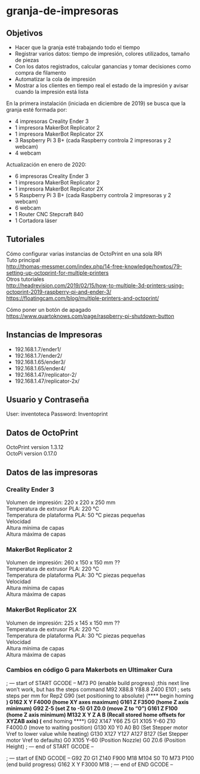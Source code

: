 # granja-de-impresoras

## Objetivos
+ Hacer que la granja esté trabajando todo el tiempo
+ Registrar varios datos: tiempo de impresión, colores utilizados, tamaño de piezas
+ Con los datos registrados, calcular ganancias y tomar decisiones como compra de filamento
+ Automatizar la cola de impresión
+ Mostrar a los clientes en tiempo real el estado de la impresión y avisar cuando la impresión está lista

En la primera instalación (iniciada en diciembre de 2019) se busca que la granja esté formada por:
+ 4 impresoras Creality Ender 3
+ 1 impresora MakerBot Replicator 2
+ 1 impresora MakerBot Replicator 2X
+ 3 Raspberry Pi 3 B+ (cada Raspberry controla 2 impresoras y 2 webcam)
+ 4 webcam

Actualización en enero de 2020:
+ 6 impresoras Creality Ender 3
+ 1 impresora MakerBot Replicator 2
+ 1 impresora MakerBot Replicator 2X
+ 5 Raspberry Pi 3 B+ (cada Raspberry controla 2 impresoras y 2 webcam)
+ 6 webcam
+ 1 Router CNC Stepcraft 840
+ 1 Cortadora láser

## Tutoriales
Cómo configurar varias instancias de OctoPrint en una sola RPi  
Tuto principal  
http://thomas-messmer.com/index.php/14-free-knowledge/howtos/79-setting-up-octoprint-for-multiple-printers  
Otros tutoriales  
http://headrevision.com/2019/02/15/how-to-multiple-3d-printers-using-octoprint-2019-raspberry-pi-and-ender-3/  
https://floatingcam.com/blog/multiple-printers-and-octoprint/

Cómo poner un botón de apagado  
https://www.quartoknows.com/page/raspberry-pi-shutdown-button

## Instancias de Impresoras
+ 192.168.1.7/ender1/
+ 192.168.1.7/ender2/
+ 192.168.1.65/ender3/
+ 192.168.1.65/ender4/
+ 192.168.1.47/replicator-2/
+ 192.168.1.47/replicator-2x/

## Usuario y Contraseña
User: inventoteca
Password: Inventoprint

## Datos de OctoPrint
OctoPrint version 1.3.12  
OctoPi version 0.17.0  

## Datos de las impresoras
### Creality Ender 3
Volumen de impresión: 220 x 220 x 250 mm  
Temperatura de extrusor PLA: 220 ℃  
Temperatura de plataforma PLA: 50 ℃ piezas pequeñas  
Velocidad  
Altura mínima de capas  
Altura máxima de capas  

### MakerBot Replicator 2
Volumen de impresión: 260 x 150 x 150 mm ??  
Temperatura de extrusor PLA: 220 ℃  
Temperatura de plataforma PLA: 30 ℃ piezas pequeñas  
Velocidad  
Altura mínima de capas  
Altura máxima de capas  

### MakerBot Replicator 2X
Volumen de impresión: 225 x 145 x 150 mm ??  
Temperatura de extrusor PLA: 220 ℃  
Temperatura de plataforma PLA: 30 ℃ piezas pequeñas  
Velocidad  
Altura mínima de capas  
Altura máxima de capas  

### Cambios en código G para Makerbots en Ultimaker Cura
; — start of START GCODE – 
M73 P0 (enable build progress) 
;this next line won’t work, but has the steps command 
M92 X88.8 Y88.8 Z400 E101 ; sets steps per mm for Rep2 
G90 (set positioning to absolute) 
(**** begin homing ****) 
G162 X Y F4000 (home XY axes maximum) 
G161 Z F3500 (home Z axis minimum) 
G92 Z-5 (set Z to -5) 
G1 Z0.0 (move Z to “0”) 
G161 Z F100 (home Z axis minimum) 
M132 X Y Z A B (Recall stored home offsets for XYZAB axis) 
(**** end homing ****) 
G92 X147 Y66 Z5 
G1 X105 Y-60 Z10 F4000.0 (move to waiting position) 
G130 X0 Y0 A0 B0 (Set Stepper motor Vref to lower value while heating) 
G130 X127 Y127 A127 B127 (Set Stepper motor Vref to defaults) 
G0 X105 Y-60 (Position Nozzle) 
G0 Z0.6 (Position Height) 
; — end of START GCODE – 



; — start of END GCODE – 
G92 Z0 
G1 Z140 F900 
M18 
M104 S0 T0 
M73 P100 (end build progress) 
G162 X Y F3000 
M18 
; — end of END GCODE –
